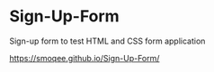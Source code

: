 # Sign-Up-Form
Sign-up form to test HTML and CSS form application

https://smoqee.github.io/Sign-Up-Form/
